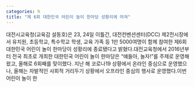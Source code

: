 ```yaml
---
categories: h
title: "제 6회 대한민국 어린이 놀이 한마당 성황리에 마쳐"
---
```

대전시교육청(교육감 설동호)은 23, 24일 이틀간, 대전컨벤션센터(DCC) 제2전시장에서 유치원, 초등학교, 특수학교 학생, 교육 가족 등 1만 5000여명이 함께 참여한 제6회 대한민국 어린이 놀이 한마당이 성황리에 종료됐다고 밝혔다.대전교육청에서 2016년부터 전국 최초로 개최한 대한민국 어린이 놀이 한마당은 “얘들아, 놀자!”를 주제로 운영해 왔고, 올해로 6회째를 맞이했다. 지난 해 코로나19 상황에서 온라인 중심으로 운영했으나, 올해는 자발적인 사회적 거리두기 상황에서 오프라인 중심의 행사로 운영했다.이번 어린이 놀이 한